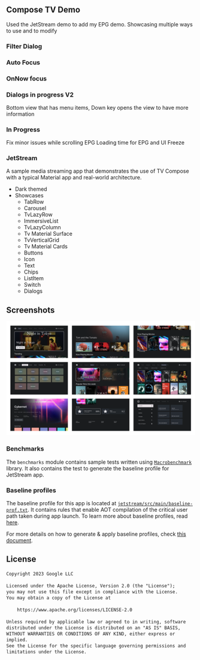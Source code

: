 ## Compose TV Demo

Used the JetStream demo to add my EPG demo.
Showcasing multiple ways to use and to modify

### Filter Dialog
### Auto Focus 
### OnNow focus

### Dialogs in progress V2
 Bottom view that has menu items, Down key opens the view to have more information

### In Progress 
 Fix minor issues while scrolling EPG
Loading time for EPG and UI Freeze

### JetStream

A sample media streaming app that demonstrates the use of TV Compose with a typical Material app and
real-world architecture.

* Dark themed
* Showcases
  * TabRow
  * Carousel
  * TvLazyRow
  * ImmersiveList
  * TvLazyColumn
  * Tv Material Surface
  * TvVerticalGrid
  * Tv Material Cards
  * Buttons
  * Icon
  * Text
  * Chips
  * ListItem
  * Switch
  * Dialogs

## Screenshots

![List of screenshots from the JetStream sample application](./Screenshots.png)

### Benchmarks

The `benchmarks` module contains sample tests written using [`Macrobenchmark`](https://developer.android.com/studio/profile/macrobenchmark) library. It also contains the test to generate the baseline profile for JetStream app.

### Baseline profiles

The baseline profile for this app is located at [`jetstream/src/main/baseline-prof.txt`](jetstream/src/main/baseline-prof.txt). It contains rules that enable AOT compilation of the critical user path taken during app launch. To learn more about baseline profiles, read [here](https://developer.android.com/studio/profile/baselineprofiles).

For more details on how to generate & apply baseline profiles, check [this document](baseline-profiles.md).


## License
```
Copyright 2023 Google LLC

Licensed under the Apache License, Version 2.0 (the "License");
you may not use this file except in compliance with the License.
You may obtain a copy of the License at

    https://www.apache.org/licenses/LICENSE-2.0

Unless required by applicable law or agreed to in writing, software
distributed under the License is distributed on an "AS IS" BASIS,
WITHOUT WARRANTIES OR CONDITIONS OF ANY KIND, either express or implied.
See the License for the specific language governing permissions and
limitations under the License.
```

